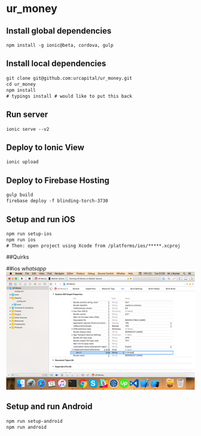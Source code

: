 # ur_money

## Install global dependencies
```script
npm install -g ionic@beta, cordova, gulp
```

## Install local dependencies
```script
git clone git@github.com:urcapital/ur_money.git
cd ur_money
npm install
# typings install # would like to put this back
```

## Run server
```script
ionic serve --v2
```

## Deploy to Ionic View
```script
ionic upload
```

## Deploy to Firebase Hosting
```script
gulp build
firebase deploy -f blinding-torch-3730
```

## Setup and run iOS
```script
npm run setup-ios
npm run ios
# Then: open project using Xcode from /platforms/ios/*****.xcproj
```
##Quirks

##ios
*whatsapp*
![image](iosWhatsappQuirks.png?raw=true "Whatapp quirks for Invite")


## Setup and run Android
```script
npm run setup-android
npm run android
```
